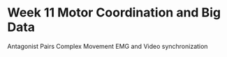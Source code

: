 # Week 11 Motor Coordination and Big Data

Antagonist Pairs
Complex Movement
EMG and Video synchronization
